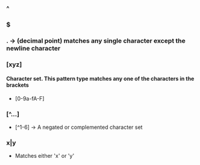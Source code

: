 ### ^
### $
### . -> (decimal point) matches any single character except the newline character
### [xyz]
#### Character set. This pattern type matches any one of the characters in the brackets
 - [0-9a-fA-F]
### [^...]
 - [^1-6] -> A negated or complemented character set
### x|y
- Matches either 'x' or 'y'